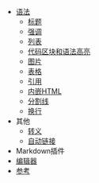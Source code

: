 * [语法](grammar/README.md)
	* [标题](grammar/Title.md)
	* [强调](grammar/Emphasis.md)
	* [列表](grammar/Lists.md)
	* [代码区块和语法高亮](grammar/Code.md)
	* [图片](grammar/Image.md)
	* [表格](grammar/Table.md)
	* [引用](grammar/Blockquotes.md)
	* [内嵌HTML](grammar/Inline-HTML.md)
	* [分割线](grammar/Horizontal-Rule.md)
	* [换行](grammar/LineBreaks.md)
* 其他
	* [转义](other/Escape.md)
	* [自动链接](other/AutoLink.md)
* Markdown插件
* [编辑器](Editor.md)
* [参考](Links.md)